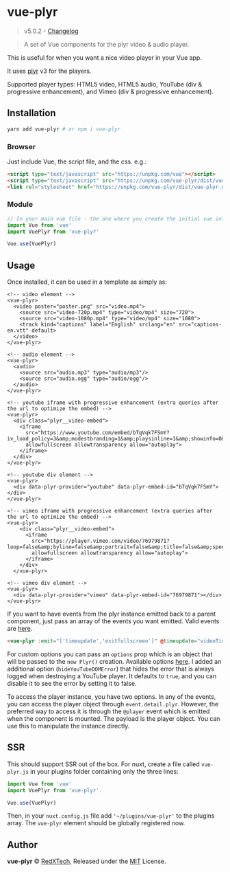 # vue-plyr
>v5.0.2 - [Changelog](https://github.com/redxtech/vue-plyr/blob/master/changelog.md)

>A set of Vue components for the plyr video & audio player.

This is useful for when you want a nice video player in your Vue app.

It uses [plyr](https://plyr.io) v3 for the players.

Supported player types: HTML5 video, HTML5 audio, YouTube (div & progressive
enhancement), and Vimeo (div & progressive enhancement).

## Installation

```bash
yarn add vue-plyr # or npm i vue-plyr
```

### Browser

Just include Vue, the script file, and the css. e.g.:

```html
<script type="text/javascript" src="https://unpkg.com/vue"></script>
<script type="text/javascript" src="https://unpkg.com/vue-plyr/dist/vue-plyr.js"></script>
<link rel="stylesheet" href="https://unpkg.com/vue-plyr/dist/vue-plyr.css">
```
### Module

```js
// In your main vue file - the one where you create the initial vue instance.
import Vue from 'vue'
import VuePlyr from 'vue-plyr'

Vue.use(VuePlyr)
```

## Usage

Once installed, it can be used in a template as simply as:

```vue
<!-- video element -->
<vue-plyr>
  <video poster="poster.png" src="video.mp4">
    <source src="video-720p.mp4" type="video/mp4" size="720">
    <source src="video-1080p.mp4" type="video/mp4" size="1080">
    <track kind="captions" label="English" srclang="en" src="captions-en.vtt" default>
  </video>
</vue-plyr>

<!-- audio element -->
<vue-plyr>
  <audio>
    <source src="audio.mp3" type="audio/mp3"/>
    <source src="audio.ogg" type="audio/ogg"/>
  </audio>
</vue-plyr>

<!-- youtube iframe with progressive enhancement (extra queries after the url to optimize the embed) -->
<vue-plyr>
  <div class="plyr__video-embed">
    <iframe
      src="https://www.youtube.com/embed/bTqVqk7FSmY?iv_load_policy=3&amp;modestbranding=1&amp;playsinline=1&amp;showinfo=0&amp;rel=0&amp;enablejsapi=1"
      allowfullscreen allowtransparency allow="autoplay">
    </iframe>
  </div>
</vue-plyr>

<!-- youtube div element -->
<vue-plyr>
  <div data-plyr-provider="youtube" data-plyr-embed-id="bTqVqk7FSmY"></div>
</vue-plyr>

<!-- vimeo iframe with progressive enhancement (extra queries after the url to optimize the embed) -->
<vue-plyr>
    <div class="plyr__video-embed">
      <iframe
        src="https://player.vimeo.com/video/76979871?loop=false&amp;byline=false&amp;portrait=false&amp;title=false&amp;speed=true&amp;transparent=0&amp;gesture=media"
        allowfullscreen allowtransparency allow="autoplay">
      </iframe>
    </div>
  </vue-plyr>

<!-- vimeo div element -->
<vue-plyr>
  <div data-plyr-provider="vimeo" data-plyr-embed-id="76979871"></div>
</vue-plyr>
```

If you want to have events from the plyr instance emitted back to a parent component, just pass an array of the events
you want emitted. Valid events are [here](https://github.com/sampotts/plyr#events).
```html
<vue-plyr :emit="['timeupdate','exitfullscreen']" @timeupdate="videoTimeUpdated" @exitfullscreen="exitedFullScreen">
```

For custom options you can pass an `options` prop which is an object that will be passed to the `new Plyr()`
creation. Available options [here](https://github.com/sampotts/plyr#options). I added an additional option
(`hideYouTubeDOMError`) that hides the error that is always logged when destroying a YouTube player. It defaults to
`true`, and you can disable it to see the error by setting it to false.

To access the player instance, you have two options. In any of the events, you can access the player object through
`event.detail.plyr`. However, the preferred way to access it is through the `@player` event which is emitted when the
component is mounted. The payload is the player object. You can use this to manipulate the instance directly.

## SSR

This should support SSR out of the box. For nuxt, create a file called `vue-plyr.js` in your plugins folder containing
only the three lines:
```js
import Vue from 'vue'
import VuePlyr from 'vue-plyr'.

Vue.use(VuePlyr)
```

Then, in your `nuxt.config.js` file add
`'~/plugins/vue-plyr'` to the plugins array. The `vue-plyr` element should be globally registered now.

## Author

**vue-plyr** © [RedXTech](https://github.com/redxtech), Released under the [MIT](./LICENSE.md) License.
